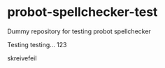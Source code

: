 # probot-spellchecker-test
Dummy repository for testing probot spellchecker

Testing testing... 123

skreivefeil
